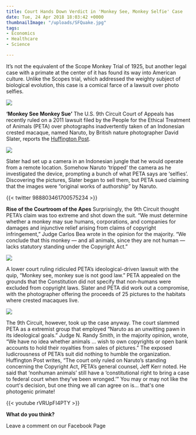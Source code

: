 ```yaml
---
title: Court Hands Down Verdict in 'Monkey See, Monkey Selfie' Case
date: Tue, 24 Apr 2018 18:03:42 +0000
thumbnailImage: "/uploads/SFQuake.jpg"
tags:
- Economics
- Healthcare
- Science

---
```

It’s not the equivalent of the Scope Monkey Trial of 1925, but another legal case with a primate at the center of it has found its way into American culture. Unlike the Scopes trial, which addressed the weighty subject of biological evolution, this case is a comical farce of a lawsuit over photo selfies. 

[![](http://newsattorneys.staging.wpengine.com/wp-content/uploads/2018/04/gavel-law-books-1024x682.jpg)](http://newsattorneys.staging.wpengine.com/wp-content/uploads/2018/04/gavel-law-books.jpg) 

**‘Monkey See Monkey Sue’** The U.S. 9th Circuit Court of Appeals has recently ruled on a 2011 lawsuit filed by the People for the Ethical Treatment of Animals (PETA) over photographs inadvertently taken of an Indonesian crested macaque, named Naruto, by British nature photographer David Slater, reports the [Huffington Post](https://www.huffingtonpost.com/entry/monkey-naruto-no-copyright-court_us_5ade8786e4b0b2e811328d58). 

[![](http://newsattorneys.staging.wpengine.com/wp-content/uploads/2018/04/monkey.jpg)](http://newsattorneys.staging.wpengine.com/wp-content/uploads/2018/04/monkey.jpg) 

Slater had set up a camera in an Indonesian jungle that he would operate from a remote location. Somehow Naruto ‘tripped’ the camera as he investigated the device, prompting a bunch of what PETA says are ‘selfies’. Discovering the pictures, Slater began to sell them, but PETA sued claiming that the images were “original works of authorship” by Naruto. 

{{< twitter 988803461700575234 >}}

**Rise of the Courtroom of the Apes** Surprisingly, the 9th Circuit thought PETA’s claim was too extreme and shot down the suit. “We must determine whether a monkey may sue humans, corporations, and companies for damages and injunctive relief arising from claims of copyright infringement,” Judge Carlos Bea wrote in the opinion for the majority. “We conclude that this monkey — and all animals, since they are not human — lacks statutory standing under the Copyright Act.” 

[![](http://newsattorneys.staging.wpengine.com/wp-content/uploads/2018/04/monkey2.jpg)](http://newsattorneys.staging.wpengine.com/wp-content/uploads/2018/04/monkey2.jpg) 

A lower court ruling ridiculed PETA’s ideological-driven lawsuit with the quip, “Monkey see, monkey sue is not good law.” PETA appealed on the grounds that the Constitution did not specify that non-humans were excluded from copyright laws. Slater and PETA did work out a compromise, with the photographer offering the proceeds of 25 pictures to the habitats where crested macaques live. 

[![](http://newsattorneys.staging.wpengine.com/wp-content/uploads/2018/04/david-slater-683x1024.jpg)](http://newsattorneys.staging.wpengine.com/wp-content/uploads/2018/04/david-slater.jpg) 

The 9th Circuit, however, took up the case anyway. The court slammed PETA as a extremist group that employed “Naruto as an unwitting pawn in its ideological goals.” Judge N. Randy Smith, in the majority opinion, wrote, “We have no idea whether animals ... wish to own copyrights or open bank accounts to hold their royalties from sales of pictures.” The exposed ludicrousness of PETA’s suit did nothing to humble the organization. Huffington Post writes, “The court only ruled on Naruto’s standing concerning the Copyright Act, PETA’s general counsel, Jeff Kerr noted. He said that ‘nonhuman animals’ still have a ‘constitutional right to bring a case to federal court when they’ve been wronged.’” You may or may not like the court's decision, but one thing we all can agree on is... that's one photogenic primate! 

{{< youtube rVRUpFI4PTY >}}

**What do you think?**

Leave a comment on our Facebook Page